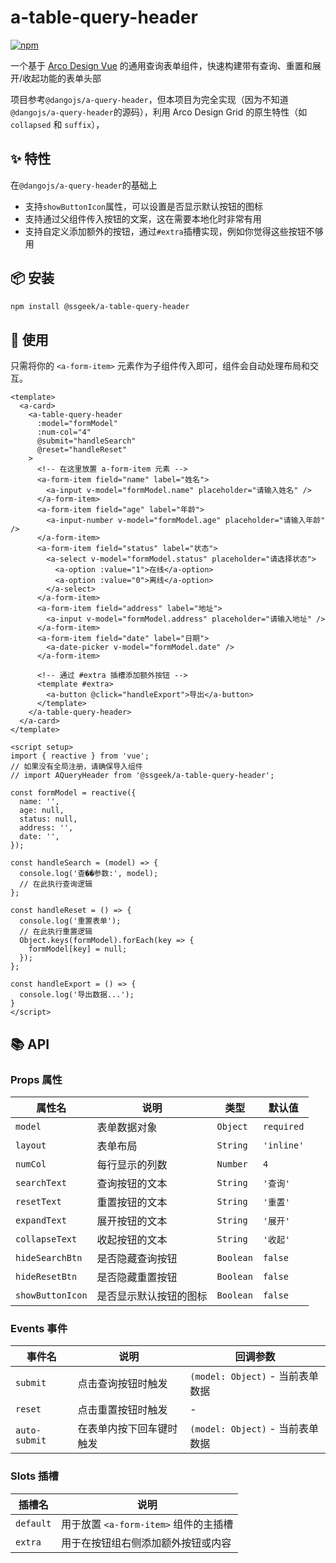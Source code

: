 # a-table-query-header

[![npm](https://img.shields.io/npm/v/@ssgeek/a-table-query-header)](https://www.npmjs.com/package/@ssgeek/a-table-query-header)

一个基于 [Arco Design Vue](https://arco.design/vue/docs/start) 的通用查询表单组件，快速构建带有查询、重置和展开/收起功能的表单头部

项目参考`@dangojs/a-query-header`，但本项目为完全实现（因为不知道`@dangojs/a-query-header`的源码），利用 Arco Design Grid 的原生特性（如 `collapsed` 和 `suffix`），

## ✨ 特性

在`@dangojs/a-query-header`的基础上

- 支持`showButtonIcon`属性，可以设置是否显示默认按钮的图标
- 支持通过父组件传入按钮的文案，这在需要本地化时非常有用
- 支持自定义添加额外的按钮，通过`#extra`插槽实现，例如你觉得这些按钮不够用

## 📦 安装

```bash
npm install @ssgeek/a-table-query-header
```

## 🚀 使用

只需将你的 `<a-form-item>` 元素作为子组件传入即可，组件会自动处理布局和交互。

```vue
<template>
  <a-card>
    <a-table-query-header
      :model="formModel"
      :num-col="4"
      @submit="handleSearch"
      @reset="handleReset"
    >
      <!-- 在这里放置 a-form-item 元素 -->
      <a-form-item field="name" label="姓名">
        <a-input v-model="formModel.name" placeholder="请输入姓名" />
      </a-form-item>
      <a-form-item field="age" label="年龄">
        <a-input-number v-model="formModel.age" placeholder="请输入年龄" />
      </a-form-item>
      <a-form-item field="status" label="状态">
        <a-select v-model="formModel.status" placeholder="请选择状态">
          <a-option :value="1">在线</a-option>
          <a-option :value="0">离线</a-option>
        </a-select>
      </a-form-item>
      <a-form-item field="address" label="地址">
        <a-input v-model="formModel.address" placeholder="请输入地址" />
      </a-form-item>
      <a-form-item field="date" label="日期">
        <a-date-picker v-model="formModel.date" />
      </a-form-item>

      <!-- 通过 #extra 插槽添加额外按钮 -->
      <template #extra>
        <a-button @click="handleExport">导出</a-button>
      </template>
    </a-table-query-header>
  </a-card>
</template>

<script setup>
import { reactive } from 'vue';
// 如果没有全局注册，请确保导入组件
// import AQueryHeader from '@ssgeek/a-table-query-header';

const formModel = reactive({
  name: '',
  age: null,
  status: null,
  address: '',
  date: '',
});

const handleSearch = (model) => {
  console.log('查��参数:', model);
  // 在此执行查询逻辑
};

const handleReset = () => {
  console.log('重置表单');
  // 在此执行重置逻辑
  Object.keys(formModel).forEach(key => {
    formModel[key] = null;
  });
};

const handleExport = () => {
  console.log('导出数据...');
}
</script>
```

## 📚 API

### Props 属性

| 属性名           | 说明                   | 类型      | 默认值     |
| ---------------- | ---------------------- | --------- | ---------- |
| `model`          | 表单数据对象           | `Object`  | `required` |
| `layout`         | 表单布局               | `String`  | `'inline'` |
| `numCol`         | 每行显示的列数         | `Number`  | `4`        |
| `searchText`     | 查询按钮的文本         | `String`  | `'查询'`   |
| `resetText`      | 重置按钮的文本         | `String`  | `'重置'`   |
| `expandText`     | 展开按钮的文本         | `String`  | `'展开'`   |
| `collapseText`   | 收起按钮的文本         | `String`  | `'收起'`   |
| `hideSearchBtn`  | 是否隐藏查询按钮       | `Boolean` | `false`    |
| `hideResetBtn`   | 是否隐藏重置按钮       | `Boolean` | `false`    |
| `showButtonIcon` | 是否显示默认按钮的图标 | `Boolean` | `false`    |

### Events 事件

| 事件名        | 说明                     | 回调参数                         |
| ------------- | ------------------------ | -------------------------------- |
| `submit`      | 点击查询按钮时触发       | `(model: Object)` - 当前表单数据 |
| `reset`       | 点击重置按钮时触发       | -                                |
| `auto-submit` | 在表单内按下回车键时触发 | `(model: Object)` - 当前表单数据 |

### Slots 插槽

| 插槽名    | 说明                                  |
| --------- | ------------------------------------- |
| `default` | 用于放置 `<a-form-item>` 组件的主插槽 |
| `extra`   | 用于在按钮组右侧添加额外按钮或内容    |
